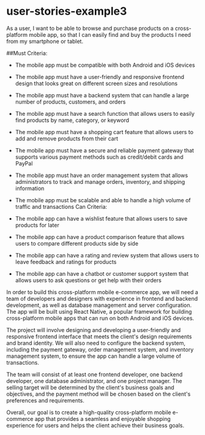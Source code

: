 # user-stories-example3

As a user, I want to be able to browse and purchase products on a cross-platform mobile app, so that I can easily find and buy the products I need from my smartphone or tablet.

##Must Criteria:

- The mobile app must be compatible with both Android and iOS devices
- The mobile app must have a user-friendly and responsive frontend design that looks great on different screen sizes and resolutions
- The mobile app must have a backend system that can handle a large number of products, customers, and orders
- The mobile app must have a search function that allows users to easily find products by name, category, or keyword
- The mobile app must have a shopping cart feature that allows users to add and remove products from their cart
- The mobile app must have a secure and reliable payment gateway that supports various payment methods such as credit/debit cards and PayPal
- The mobile app must have an order management system that allows administrators to track and manage orders, inventory, and shipping information
- The mobile app must be scalable and able to handle a high volume of traffic and transactions
Can Criteria:

- The mobile app can have a wishlist feature that allows users to save products for later
- The mobile app can have a product comparison feature that allows users to compare different products side by side
- The mobile app can have a rating and review system that allows users to leave feedback and ratings for products
- The mobile app can have a chatbot or customer support system that allows users to ask questions or get help with their orders

In order to build this cross-platform mobile e-commerce app, we will need a team of developers and designers with experience in frontend and backend development, as well as database management and server configuration. The app will be built using React Native, a popular framework for building cross-platform mobile apps that can run on both Android and iOS devices.

The project will involve designing and developing a user-friendly and responsive frontend interface that meets the client's design requirements and brand identity. We will also need to configure the backend system, including the payment gateway, order management system, and inventory management system, to ensure the app can handle a large volume of transactions.

The team will consist of at least one frontend developer, one backend developer, one database administrator, and one project manager. The selling target will be determined by the client's business goals and objectives, and the payment method will be chosen based on the client's preferences and requirements.

Overall, our goal is to create a high-quality cross-platform mobile e-commerce app that provides a seamless and enjoyable shopping experience for users and helps the client achieve their business goals.
